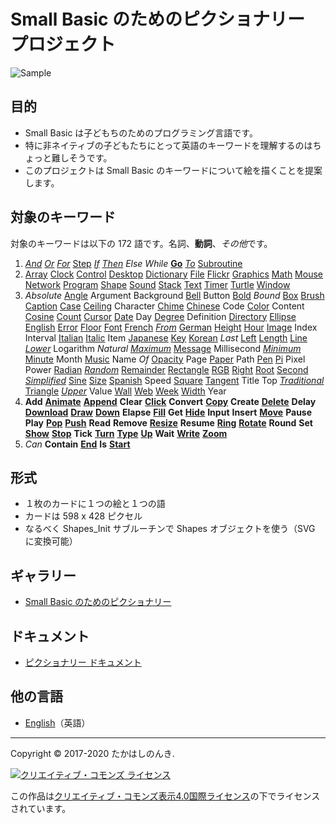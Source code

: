 # Small Basic のためのピクショナリー プロジェクト

![Sample](https://raw.githubusercontent.com/nonkitMac/Pictionary/master/img/Dictionary.png)

## 目的
- Small Basic は子どもちのためのプログラミング言語です。
- 特に非ネイティブの子どもたちにとって英語のキーワードを理解するのはちょっと難しそうです。
- このプロジェクトは Small Basic のキーワードについて絵を描くことを提案します。

## 対象のキーワード

対象のキーワードは以下の 172 語です。名詞、**動詞**、*その他*です。

1. *[And](https://github.com/nonkitMac/Pictionary/blob/master/img/And2.png)*
   *[Or](https://github.com/nonkitMac/Pictionary/blob/master/img/Or2.png)*
   *[For](https://github.com/nonkitMac/Pictionary/blob/master/img/For.png)*
   [Step](https://github.com/nonkitMac/Pictionary/blob/master/img/Step.png)
   *[If](https://github.com/nonkitMac/Pictionary/blob/master/img/If.png)*
   *[Then](https://github.com/nonkitMac/Pictionary/blob/master/img/Then.png)*
   *Else*
   *While*
   **[Go](https://github.com/nonkitMac/Pictionary/blob/master/img/Go2.png)**
   *[To](https://github.com/nonkitMac/Pictionary/blob/master/img/To.png)*
   [Subroutine](https://github.com/nonkitMac/Pictionary/blob/master/img/Subroutine.png)
2. [Array](https://github.com/nonkitMac/Pictionary/blob/master/img/Array.png)
   [Clock](https://github.com/nonkitMac/Pictionary/blob/master/img/Clock.png)
   [Control](https://github.com/nonkitMac/Pictionary/blob/master/img/Control.png)
   [Desktop](https://github.com/nonkitMac/Pictionary/blob/master/img/Desktop.png)
   [Dictionary](https://github.com/nonkitMac/Pictionary/blob/master/img/Dictionary.png)
   [File](https://github.com/nonkitMac/Pictionary/blob/master/img/File.png)
   [Flickr](https://github.com/nonkitMac/Pictionary/blob/master/img/Flickr.png)
   [Graphics](https://github.com/nonkitMac/Pictionary/blob/master/img/Graphics.png)
   [Math](https://github.com/nonkitMac/Pictionary/blob/master/img/Math.png)
   [Mouse](https://github.com/nonkitMac/Pictionary/blob/master/img/Mouse.png)
   [Network](https://github.com/nonkitMac/Pictionary/blob/master/img/Network.png)
   [Program](https://github.com/nonkitMac/Pictionary/blob/master/img/PictionaryProgram.png)
   [Shape](https://github.com/nonkitMac/Pictionary/blob/master/img/Shape.png)
   [Sound](https://github.com/nonkitMac/Pictionary/blob/master/img/Sound.png)
   [Stack](https://github.com/nonkitMac/Pictionary/blob/master/img/Stack.png)
   [Text](https://github.com/nonkitMac/Pictionary/blob/master/img/Text.png)
   [Timer](https://github.com/nonkitMac/Pictionary/blob/master/img/Timer.png)
   [Turtle](https://github.com/nonkitMac/Pictionary/blob/master/img/Turtle2.png)
   [Window](https://github.com/nonkitMac/Pictionary/blob/master/img/Window.png)
3. *Absolute*
   [Angle](https://github.com/nonkitMac/Pictionary/blob/master/img/Angle.png)
   Argument
   Background
   [Bell](https://github.com/nonkitMac/Pictionary/blob/master/img/Bell.png)
   Button
   [Bold](https://github.com/nonkitMac/Pictionary/blob/master/img/Bold.png)
   *Bound*
   [Box](https://github.com/nonkitMac/Pictionary/blob/master/img/Box.png)
   [Brush](https://github.com/nonkitMac/Pictionary/blob/master/img/Brush.png)
   [Caption](https://github.com/nonkitMac/Pictionary/blob/master/img/Caption.png)
   [Case](https://github.com/nonkitMac/Pictionary/blob/master/img/Case.png)
   [Ceiling](https://github.com/nonkitMac/Pictionary/blob/master/img/Ceiling.png)
   Character
   [Chime](https://github.com/nonkitMac/Pictionary/blob/master/img/Chime.png)
   [Chinese](https://github.com/nonkitMac/Pictionary/blob/master/img/Chinese.png)
   Code
   [Color](https://github.com/nonkitMac/Pictionary/blob/master/img/Color.png)
   Content
   [Cosine](https://github.com/nonkitMac/Pictionary/blob/master/img/Cosine.png)
   [Count](https://github.com/nonkitMac/Pictionary/blob/master/img/Count.png)
   [Cursor](https://github.com/nonkitMac/Pictionary/blob/master/img/Cursor.png)
   [Date](https://github.com/nonkitMac/Pictionary/blob/master/img/Date.png)
   Day
   [Degree](https://github.com/nonkitMac/Pictionary/blob/master/img/Degree.png)
   Definition
   [Directory](https://github.com/nonkitMac/Pictionary/blob/master/img/Directory.png)
   [Ellipse](https://github.com/nonkitMac/Pictionary/blob/master/img/Ellipse.png)
   [English](https://github.com/nonkitMac/Pictionary/blob/master/img/English2.png)
   [Error](https://github.com/nonkitMac/Pictionary/blob/master/img/Error.png)
   [Floor](https://github.com/nonkitMac/Pictionary/blob/master/img/Floor.png)
   [Font](https://github.com/nonkitMac/Pictionary/blob/master/img/Font.png)
   [French](https://github.com/nonkitMac/Pictionary/blob/master/img/French.png)
   *[From](https://github.com/nonkitMac/Pictionary/blob/master/img/From.png)*
   [German](https://github.com/nonkitMac/Pictionary/blob/master/img/German.png)
   [Height](https://github.com/nonkitMac/Pictionary/blob/master/img/Height.png)
   [Hour](https://github.com/nonkitMac/Pictionary/blob/master/img/Hour.png)
   [Image](https://github.com/nonkitMac/Pictionary/blob/master/img/Image.png)
   Index
   Interval
   [Italian](https://github.com/nonkitMac/Pictionary/blob/master/img/Italian.png)
   [Italic](https://github.com/nonkitMac/Pictionary/blob/master/img/Italic.png)
   Item
   [Japanese](https://github.com/nonkitMac/Pictionary/blob/master/img/Japanese.png)
   [Key](https://github.com/nonkitMac/Pictionary/blob/master/img/Key.png)
   [Korean](https://github.com/nonkitMac/Pictionary/blob/master/img/Korean.png)
   *Last*
   [Left](https://github.com/nonkitMac/Pictionary/blob/master/img/Left.png)
   [Length](https://github.com/nonkitMac/Pictionary/blob/master/img/Length.png)
   [Line](https://github.com/nonkitMac/Pictionary/blob/master/img/Line.png)
   *[Lower](https://github.com/nonkitMac/Pictionary/blob/master/img/Lower.png)*
   Logarithm
   *Natural*
   *[Maximum](https://github.com/nonkitMac/Pictionary/blob/master/img/Maximum.png)*
   [Message](https://github.com/nonkitMac/Pictionary/blob/master/img/Message.png)
   Millisecond
   *[Minimum](https://github.com/nonkitMac/Pictionary/blob/master/img/Minimum.png)*
   [Minute](https://github.com/nonkitMac/Pictionary/blob/master/img/Minute.png)
   Month
   [Music](https://github.com/nonkitMac/Pictionary/blob/master/img/Music.png)
   Name
   *Of*
   [Opacity](https://github.com/nonkitMac/Pictionary/blob/master/img/Opacity.png)
   Page
   [Paper](https://github.com/nonkitMac/Pictionary/blob/master/img/Paper.png)
   Path
   [Pen](https://github.com/nonkitMac/Pictionary/blob/master/img/Pen.png)
   [Pi](https://github.com/nonkitMac/Pictionary/blob/master/img/Pi.png)
   Pixel
   Power
   [Radian](https://github.com/nonkitMac/Pictionary/blob/master/img/Radian.png)
   *[Random](https://github.com/nonkitMac/Pictionary/blob/master/img/Random.png)*
   [Remainder](https://github.com/nonkitMac/Pictionary/blob/master/img/Remainder.png)
   [Rectangle](https://github.com/nonkitMac/Pictionary/blob/master/img/Rectangle.png)
   [RGB](https://github.com/nonkitMac/Pictionary/blob/master/img/RGB.png)
   [Right](https://github.com/nonkitMac/Pictionary/blob/master/img/Right.png)
   [Root](https://github.com/nonkitMac/Pictionary/blob/master/img/Root.png)
   [Second](https://github.com/nonkitMac/Pictionary/blob/master/img/Second.png)
   *[Simplified](https://github.com/nonkitMac/Pictionary/blob/master/img/Simplified.png)*
   [Sine](https://github.com/nonkitMac/Pictionary/blob/master/img/Sine.png)
   [Size](https://github.com/nonkitMac/Pictionary/blob/master/img/Size.png)
   [Spanish](https://github.com/nonkitMac/Pictionary/blob/master/img/Spanish.png)
   Speed
   [Square](https://github.com/nonkitMac/Pictionary/blob/master/img/Square.png)
   [Tangent](https://github.com/nonkitMac/Pictionary/blob/master/img/Tangent.png)
   Title
   Top 
   *[Traditional](https://github.com/nonkitMac/Pictionary/blob/master/img/Traditional.png)*
   [Triangle](https://github.com/nonkitMac/Pictionary/blob/master/img/Triangle.png)
   *[Upper](https://github.com/nonkitMac/Pictionary/blob/master/img/Upper.png)*
   Value
   [Wall](https://github.com/nonkitMac/Pictionary/blob/master/img/Wall.png)
   [Web](https://github.com/nonkitMac/Pictionary/blob/master/img/Web.png)
   [Week](https://github.com/nonkitMac/Pictionary/blob/master/img/Week.png)
   [Width](https://github.com/nonkitMac/Pictionary/blob/master/img/Width.png)
   Year
4. **Add**
   **[Animate](https://github.com/nonkitMac/Pictionary/blob/master/img/Animate.png)**
   **[Append](https://github.com/nonkitMac/Pictionary/blob/master/img/Append.png)**
   **Clear**
   **[Click](https://github.com/nonkitMac/Pictionary/blob/master/img/Click.png)**
   **Convert**
   **[Copy](https://github.com/nonkitMac/Pictionary/blob/master/img/Copy.png)**
   **Create**
   **[Delete](https://github.com/nonkitMac/Pictionary/blob/master/img/Delete.png)**
   **Delay**
   **[Download](https://github.com/nonkitMac/Pictionary/blob/master/img/Download.png)**
   **[Draw](https://github.com/nonkitMac/Pictionary/blob/master/img/Draw.png)**
   **[Down](https://github.com/nonkitMac/Pictionary/blob/master/img/Down.png)**
   **Elapse**
   **[Fill](https://github.com/nonkitMac/Pictionary/blob/master/img/Fill.png)**
   **Get**
   **[Hide](https://github.com/nonkitMac/Pictionary/blob/master/img/Hide.png)**
   **Input**
   **Insert**
   **[Move](https://github.com/nonkitMac/Pictionary/blob/master/img/Move.png)**
   **Pause**
   **Play**
   **[Pop](https://github.com/nonkitMac/Pictionary/blob/master/img/Pop.png)**
   **[Push](https://github.com/nonkitMac/Pictionary/blob/master/img/Push.png)** 
   **Read**
   **Remove**
   **[Resize](https://github.com/nonkitMac/Pictionary/blob/master/img/Resize.png)**
   **Resume**
   **[Ring](https://github.com/nonkitMac/Pictionary/blob/master/img/Ring.png)**
   **[Rotate](https://github.com/nonkitMac/Pictionary/blob/master/img/Rotate.png)**
   **Round**
   **Set**
   **[Show](https://github.com/nonkitMac/Pictionary/blob/master/img/Show.png)**
   **[Stop](https://github.com/nonkitMac/Pictionary/blob/master/img/Stop.png)**
   **Tick**
   **[Turn](https://github.com/nonkitMac/Pictionary/blob/master/img/Turn.png)**
   **[Type](https://github.com/nonkitMac/Pictionary/blob/master/img/Type.png)**
   **[Up](https://github.com/nonkitMac/Pictionary/blob/master/img/Up.png)**
   **Wait**
   **[Write](https://github.com/nonkitMac/Pictionary/blob/master/img/Write.png)**
   **[Zoom](https://github.com/nonkitMac/Pictionary/blob/master/img/Zoom.png)**
5. *Can*
   **Contain** 
   **[End](https://github.com/nonkitMac/Pictionary/blob/master/img/End.png)** 
   **Is**
   **[Start](https://github.com/nonkitMac/Pictionary/blob/master/img/Start.png)**

## 形式

- １枚のカードに１つの絵と１つの語
- カードは 598 x 428 ピクセル
- なるべく Shapes_Init サブルーチンで Shapes オブジェクトを使う（SVG に変換可能）

## ギャラリー

- [Small Basic のためのピクショナリー](https://nonkitmac.github.io/Pictionary/Gallery.html)

## ドキュメント

- [ピクショナリー ドキュメント](Documents-ja)

## 他の言語

- [English](Documents)（英語）

____

Copyright © 2017-2020 たかはしのんき.

[![クリエイティブ・コモンズ ライセンス](https://i.creativecommons.org/l/by/4.0/88x31.png)](http://creativecommons.org/licenses/by/4.0/deed.ja)

この作品は[クリエイティブ・コモンズ表示4.0国際ライセンス](http://creativecommons.org/licenses/by/4.0/deed.ja)の下でライセンスされています。